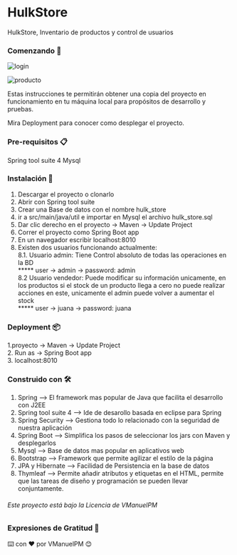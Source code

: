# HulkStore #

HulkStore, Inventario de productos y control de usuarios

### Comenzando 🚀

![login](https://user-images.githubusercontent.com/18172318/68139913-f6f35f00-fef8-11e9-99db-cf97e30eb71f.PNG)

![producto](https://user-images.githubusercontent.com/18172318/68139991-17231e00-fef9-11e9-85c1-aac335515b1f.PNG)


Estas instrucciones te permitirán obtener una copia del proyecto en funcionamiento en tu máquina local para propósitos de desarrollo y pruebas.

Mira Deployment para conocer como desplegar el proyecto.

### Pre-requisitos 📋

Spring tool suite 4
Mysql

### Instalación 🔧

  1. Descargar el proyecto o clonarlo
  2. Abrir con Spring tool suite
  3. Crear una Base de datos con el nombre hulk_store
  4. ir a src/main/java/util e importar en Mysql el archivo hulk_store.sql
  5. Dar clic derecho en el proyecto -> Maven -> Update Project
  6. Correr el proyecto como Spring Boot app
  7. En un navegador escribir localhost:8010
  8. Existen dos usuarios funcionando actualmente: <br />
    8.1. Usuario admin: Tiene Control absoluto de todas las operaciones en la BD <br />
   ***** user -> admin -> password: admin <br />
    8.2  Usuario vendedor: Puede modificar su información unicamente, en los productos si el stock de un producto llega a cero no puede realizar acciones en este, unicamente el admin puede volver a aumentar el stock  <br />
  ***** user -> juana -> password: juana

### Deployment 📦

  1.proyecto -> Maven -> Update Project <br />
  2. Run as -> Spring Boot app <br />
  3. localhost:8010 <br />

### Construido con 🛠️

  1. Spring --> El framework mas popular de Java que facilita el desarrollo con J2EE
  2. Spring tool suite 4 --> Ide de desarollo basada en eclipse para Spring
  3. Spring Security --> Gestiona todo lo relacionado con la seguridad de nuestra aplicación
  4. Spring Boot --> Simplifica los pasos de seleccionar los jars con Maven y desplegarlos
  5. Mysql --> Base de datos mas popular en aplicativos web
  6. Bootstrap --> Framework que permite agilizar el estilo de la página
  7. JPA y Hibernate --> Facilidad de Persistencia en la base de datos
  8. Thymleaf --> Permite añadir atributos y etiquetas en el HTML, permite que las tareas de diseño y programación se pueden llevar     conjuntamente.
  
###### Este proyecto está bajo la Licencia de VManuelPM

### Expresiones de Gratitud 🎁

⌨️ con ❤️ por VManuelPM 😊
